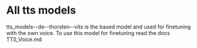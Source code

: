 # All tts models

tts_models--de--thorsten--vits is the based model and used for finetuning with the own voice. To use this model for finetuning read the docs TTS_Voice.md